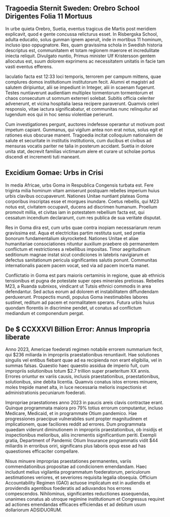 ## Tragoedia Sternit Sweden: Orebro School Dirigentes Folia 11 Mortuus

In urbe quieta Orebro, Suetia, eventus tragicus die Martis post meridiem explicavit, quod e gente concussa relicturus esset. In Risbergska School, adulta educatio, solus gunman ignem aperuit, inde in mortibus 11 hominum, incluso ipso oppugnatore. Res, quam gravissima schola in Swedish historia descriptus est, communitatem et totam regionem maerore et incredulitate iniecta reliquit. Divulgato nuntio, Primus minister Ulf Kristersson gentem allocutus est, suum dolorem exprimens ac necessitatem unitatis in facie tam vasti eventus efferens.

Iaculatio facta est 12:33 loci temporis, terrorem per campum mittens, quae complures domos institutionum institutorum fecit. Alumni et magistri ad salutem diripiuntur, alii se impediunt in Integer, alii in scaenam fugerunt. Testes nuntiaverunt audientiam multiplex tormentorum tormentorum et chaos consecutum ut somnum exterreri solebat. Subitis officia celeriter advenerunt, et vicina hospitalia laesa recipere paraverunt. Quamvis celeri responsio, vitae iactura significabatur, et communitas nunc relinquitur ad lugendum eos qui in hoc sensu violentiae perierunt.

Cum investigationes pergunt, auctores indefesse operantur ut motivum post impetum capiant. Gunmanus, qui vigilum antea non erat notus, solus egit et rationes eius obscurae manent. Tragoedia incitat colloquium nationalem de salute et securitate in institutis institutionis, cum ducibus et civibus ad mensuras vocatis pariter ne talia in posterum accidant. Suetia in dolore unita stat, decrevit familias victimarum alere et curare ut scholae portus discendi et incrementi tuti maneant.

## Excidium Gomae: Urbs in Crisi

In media Africae, urbs Goma in Respublica Congensis turbata est. Fere triginta milia hominum vitam amiserunt postquam rebelles imperium huius urbis clavibus occupaverunt. Nationes Unitae nuntiant plateas Goma corporibus inscriptas esse et morgues inundare. Coetus rebellis, qui M23 notus est, civitatem occupavit, ducens ad discrimen humanum. Proelium promovit millia, et civitas iam in potestatem rebellium facta est, qui cessatum incendium declararunt, cum res publica de sua veritate disputat.

Res in Goma dira est, cum urbs quae contra inopiam necessariarum rerum gravissima est. Aqua et electricitas partim restituta sunt, sed pretia bonorum fundamentalium skyrocketed. Nationes Unitae et aliae humanitariae consociationes nituntur auxilium praebere ob permanentem conflictum et restrictiones a rebellibus impositas. Timor aegritudinum seditionum magnae instat sicut condiciones in latebris navigiarum et defectus sanitationum pericula significantes salutis ponunt. Communitas internationalis pacem pacem vocat, sed via ad pacem incerta manet.

Conflictatio in Goma est pars maioris certaminis in regione, quae ab ethnicis tensionibus et pugna de potestate super opes minerales pretiosas. Rebelles M23, a Ruanda subnixos, vindicant ut Tutsis ethnici commodis in area defendantur. Sed actus eorum ad dolorem et instabilitatem diffundendam perduxerunt. Prospectis mundi, populus Goma inestimabiles labores sustinet, reditum ad pacem et normalitatem sperans. Futura urbis huius quondam florentis in discrimine pendet, ut conatus ad conflictum mediandum et componendum pergat.

## De $ CCXXXVI Billion Error: Annus Impropria liberate

Anno 2023, Americae foederati regimen notabile errorem nummarium fecit, qui $236 miliarda in impropriis praestationibus renuntiavit. Hae solutiones singulis vel entibus fiebant quae ad ea recipienda non erant eligibilia, vel in summas falsas. Quaestio haec quaestio assidua de imperio fuit, cum impropriis solutionibus totum $2.7 trillion super praeteritum XX annis. Errores oriuntur ex variis causis, inclusis praestationibus, praestationibus, solutionibus, sine debita licentia. Quamvis conatus istos errores minuere, moles trepide manet alta, in luce necessaria melioris inspectionis et administrationis pecuniarum foederati.

Impropriae praestationes anno 2023 in paucis areis clavis contractae erant. Quinque programmata maiora pro 79% totius errorum computantur, incluso Medicare, Medicaid, et in programmate Otium pandemico. Hae progressiones praecipue vulnerabiles sunt propter magnitudinem et implicationem, quae faciliores reddit ad errores. Dum programmata quaedam viderunt diminutionem in impropriis praestationibus, ob insidijs et inspectionibus melioribus, aliis incrementis significantium periti. Exempli gratia, Department of Pandemic Otium Insurance programmatis vidit $44 miliardis in erroribus oriri, significans plus laboris opus esse ad has quaestiones efficaciter compellare.

Nisus minuere improprias praestationes permanentes, variis commendationibus propositae ad condicionem emendandam. Haec includunt melius vigilantia programmatum foederatorum, periculorum aestimationes veriores, et severiores requisita legalia obsequia. Officium Accountability Regimen (GAO) actuose implicatum est in audiendis et providendis agentibus foederatis ad adiuvandos hos errores compescendos. Nihilominus, significantes reductiones assequendas, unanimes conatus ab utroque regimine institutionum et Congressus requiret ad actiones emendandas efficaces efficiendas et ad debitum usum dollariorum ADSIDUORUM.
